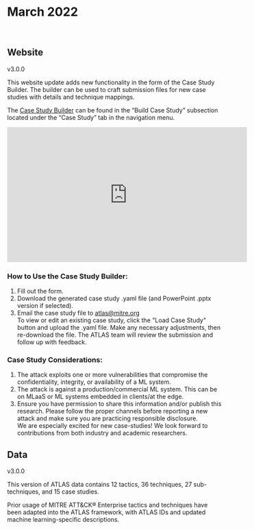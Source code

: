 # March 2022
<br>

## Website
v3.0.0
<br>

This website update adds new functionality in the form of the Case Study Builder. The builder can be used to craft submission files for new case studies with details and technique mappings.

The [Case Study Builder](https://atlas.mitre.org/studies/create) can be found in the “Build Case Study” subsection located under the “Case Study” tab in the navigation menu.

<iframe width="560" height="315" src="https://www.youtube-nocookie.com/embed/Np_ip14YJGg" title="YouTube video player" frameborder="0" allow="accelerometer; autoplay; clipboard-write; encrypted-media; gyroscope; picture-in-picture" allowfullscreen></iframe>

### How to Use the Case Study Builder:
<p></p>

1.	Fill out the form.
2.	Download the generated case study .yaml file (and PowerPoint .pptx version if selected).
3.	Email the case study file to atlas@mitre.org
\
To view or edit an existing case study, click the "Load Case Study" button and upload the .yaml file. Make any necessary adjustments, then re-download the file. The ATLAS team will review the submission and follow up with feedback.

### Case Study Considerations:
<p></p>

1.	The attack exploits one or more vulnerabilities that compromise the confidentiality, integrity, or availability of a ML system.
2.	The attack is against a production/commercial ML system. This can be on MLaaS or ML systems embedded in clients/at the edge.
3.	Ensure you have permission to share this information and/or publish this research. Please follow the proper channels before reporting a new attack and make sure you are practicing responsible disclosure.
\
We are especially excited for new case-studies! We look forward to contributions from both industry and academic researchers.

## Data
v3.0.0
<br>

This version of ATLAS data contains 12 tactics, 36 techniques, 27 sub-techniques, and 15 case studies.

Prior usage of MITRE ATT&CK&reg; Enterprise tactics and techniques have been adapted into the ATLAS framework, with ATLAS IDs and updated machine learning-specific descriptions.